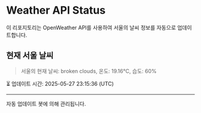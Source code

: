 
# Weather API Status

이 리포지토리는 OpenWeather API를 사용하여 서울의 날씨 정보를 자동으로 업데이트합니다.

## 현재 서울 날씨
> 서울의 현재 날씨: broken clouds, 온도: 19.16°C, 습도: 60%

⏳ 업데이트 시간: 2025-05-27 23:15:36 (UTC)

---
자동 업데이트 봇에 의해 관리됩니다.
